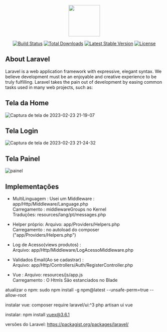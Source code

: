 <p align="center"><a href="https://laravel.com" target="_blank">
<img src="https://raw.githubusercontent.com/laravel/art/master/logo-lockup/5%20SVG/2%20CMYK/1%20Full%20Color/laravel-logolockup-cmyk-red.svg" width="100"></a></p>

<p align="center">
<a href="https://travis-ci.org/laravel/framework"><img src="https://travis-ci.org/laravel/framework.svg" alt="Build Status"></a>
<a href="https://packagist.org/packages/laravel/framework"><img src="https://img.shields.io/packagist/dt/laravel/framework" alt="Total Downloads"></a>
<a href="https://packagist.org/packages/laravel/framework"><img src="https://img.shields.io/packagist/v/laravel/framework" alt="Latest Stable Version"></a>
<a href="https://packagist.org/packages/laravel/framework"><img src="https://img.shields.io/packagist/l/laravel/framework" alt="License"></a>
</p>

## About Laravel

Laravel is a web application framework with expressive, elegant syntax. We believe development must be an enjoyable and creative experience to be truly fulfilling. Laravel takes the pain out of development by easing common tasks used in many web projects, such as:
 
## Tela da Home
![Captura de tela de 2023-02-23 21-19-07](https://user-images.githubusercontent.com/20956815/221061074-64ace942-a250-45ff-9a18-525eaffdc490.png)

## Tela Login
![Captura de tela de 2023-02-23 21-24-32](https://user-images.githubusercontent.com/20956815/221061872-89d4d1f4-00e8-4c9b-ae74-ce0521827c8b.png)

## Tela Painel
![painel](https://user-images.githubusercontent.com/20956815/221061944-7d2c991b-4da6-4beb-9883-2f28a6b3eb75.png)


## Implementações

- MultiLinguagem :
  Usei um Middleware : app/Http/Middleware/Language.php  
Carregamento : middlewareGroups no Kernel  
Traduções: resources/lang/pt/messages.php  

- Helper próprio:
Arquivo: app/Providers/Helpers.php     
Carregamento : no autoload do composer ("app/Providers/Helpers.php")         

- Log de Acesso(views produtos) :       
Arquivo: app/Http/Middleware/LogAcessoMiddleware.php   


- Validados Email(Ao se cadastrar)  :       
Arquivo: app/Http/Controllers/Auth/RegisterController.php    


- Vue :
Arquivo: resources/js/app.js    
Carregamento : O Htmls São estanciados no Blade    



atualizar o npm:
sudo npm install -g npm@latest --unsafe-perm=true --allow-root

instalar vue:
composer require laravel/ui:^3
php artisan ui vue

instalar:
npm install vuex@3.6.1

 
versões do Laravel:
https://packagist.org/packages/laravel/




 
